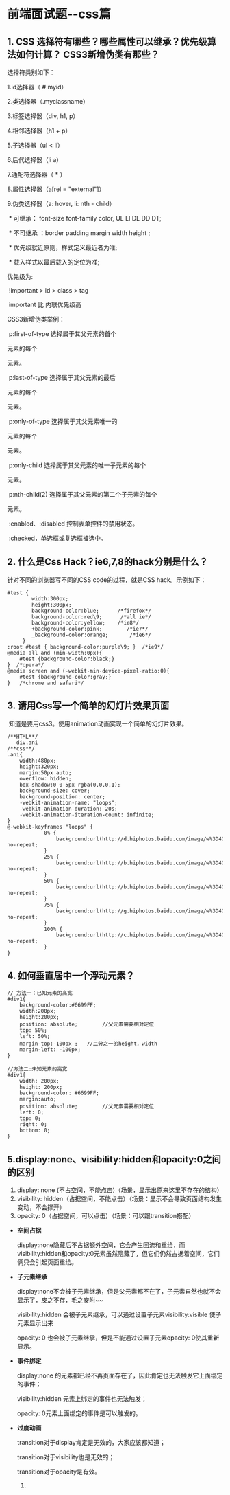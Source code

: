 # 前端面试题--css篇

## 1. CSS 选择符有哪些？哪些属性可以继承？优先级算法如何计算？ CSS3新增伪类有那些？

选择符类别如下：

   1.id选择器（ # myid）

   2.类选择器（.myclassname）

   3.标签选择器（div, h1, p）

   4.相邻选择器（h1 + p）

   5.子选择器（ul < li）

   6.后代选择器（li a）

   7.通配符选择器（ * ）

   8.属性选择器（a[rel = "external"]）

   9.伪类选择器（a: hover, li: nth - child）

​    *   可继承： font-size font-family color, UL LI DL DD DT;

​    *   不可继承 ：border padding margin width height ;

​    *   优先级就近原则，样式定义最近者为准;

​    *   载入样式以最后载入的定位为准;

优先级为:

​       !important >  id > class > tag  

​       important 比 内联优先级高

CSS3新增伪类举例：

​    p:first-of-type 选择属于其父元素的首个 <p> 元素的每个 <p> 元素。

​    p:last-of-type  选择属于其父元素的最后 <p> 元素的每个 <p> 元素。

​    p:only-of-type  选择属于其父元素唯一的 <p> 元素的每个 <p> 元素。

​    p:only-child    选择属于其父元素的唯一子元素的每个 <p> 元素。

​    p:nth-child(2)  选择属于其父元素的第二个子元素的每个 <p> 元素。

​    :enabled、:disabled 控制表单控件的禁用状态。

​    :checked，单选框或复选框被选中。

## 2. 什么是Css Hack？ie6,7,8的hack分别是什么？

针对不同的浏览器写不同的CSS code的过程，就是CSS hack。示例如下：

```
#test {   
        width:300px;   
        height:300px;   
        background-color:blue;      /*firefox*/
        background-color:red\9;      /*all ie*/
        background-color:yellow;    /*ie8*/
        +background-color:pink;        /*ie7*/
        _background-color:orange;       /*ie6*/   
     }  
:root #test { background-color:purple\9; }  /*ie9*/
@media all and (min-width:0px){ 
 	#test {background-color:black;} 
}  /*opera*/
@media screen and (-webkit-min-device-pixel-ratio:0){
	#test {background-color:gray;} 
}   /*chrome and safari*/

```

## 3. **请用Css写一个简单的幻灯片效果页面**

​	知道是要用css3。使用animation动画实现一个简单的幻灯片效果。

```
/**HTML**/
   div.ani
/**css**/
.ani{
	width:480px;
    height:320px;
    margin:50px auto;
    overflow: hidden;
    box-shadow:0 0 5px rgba(0,0,0,1);
    background-size: cover;
    background-position: center;
    -webkit-animation-name: "loops";
    -webkit-animation-duration: 20s;
    -webkit-animation-iteration-count: infinite;
}
@-webkit-keyframes "loops" {
            0% {
                background:url(http://d.hiphotos.baidu.com/image/w%3D400/sign=c01e6adca964034f0fcdc3069fc27980/e824b899a9014c08e5e38ca4087b02087af4f4d3.jpg) no-repeat;             
            }
            25% {
                background:url(http://b.hiphotos.baidu.com/image/w%3D400/sign=edee1572e9f81a4c2632edc9e72b6029/30adcbef76094b364d72bceba1cc7cd98c109dd0.jpg) no-repeat;
            }
            50% {
                background:url(http://b.hiphotos.baidu.com/image/w%3D400/sign=937dace2552c11dfded1be2353266255/d8f9d72a6059252d258e7605369b033b5bb5b912.jpg) no-repeat;
            }
            75% {
                background:url(http://g.hiphotos.baidu.com/image/w%3D400/sign=7d37500b8544ebf86d71653fe9f9d736/0df431adcbef76095d61f0972cdda3cc7cd99e4b.jpg) no-repeat;
            }
            100% {
                background:url(http://c.hiphotos.baidu.com/image/w%3D400/sign=cfb239ceb0fb43161a1f7b7a10a54642/3b87e950352ac65ce2e73f76f9f2b21192138ad1.jpg) no-repeat;
            }
}
```



## 4. 如何垂直居中一个浮动元素？

```
// 方法一：已知元素的高宽
#div1{
    background-color:#6699FF;
    width:200px;
    height:200px;
    position: absolute;        //父元素需要相对定位
    top: 50%;
    left: 50%;
    margin-top:-100px ;   //二分之一的height，width
    margin-left: -100px;
}
 
//方法二:未知元素的高宽
#div1{
    width: 200px;
    height: 200px;
    background-color: #6699FF;
    margin:auto;
    position: absolute;        //父元素需要相对定位
    left: 0;
    top: 0;
    right: 0;
    bottom: 0;
}
```



## 5.display:none、visibility:hidden和opacity:0之间的区别

1. display: none (不占空间，不能点击)（场景，显示出原来这里不存在的结构）
2. visibility: hidden（占据空间，不能点击）（场景：显示不会导致页面结构发生变动，不会撑开）
3. opacity: 0（占据空间，可以点击）（场景：可以跟transition搭配）

- **空间占据** 

  display:none隐藏后不占据额外空间，它会产生回流和重绘，而visibility:hidden和opacity:0元素虽然隐藏了，但它们仍然占据着空间，它们俩只会引起页面重绘。  

- **子元素继承** 

  display:none不会被子元素继承，但是父元素都不在了，子元素自然也就不会显示了，皮之不存，毛之安附~~

  visibility:hidden 会被子元素继承，可以通过设置子元素visibility:visible 使子元素显示出来

  opacity: 0 也会被子元素继承，但是不能通过设置子元素opacity: 0使其重新显示。

- **事件绑定**

  display:none 的元素都已经不再页面存在了，因此肯定也无法触发它上面绑定的事件；

  visibility:hidden 元素上绑定的事件也无法触发；

  opacity: 0元素上面绑定的事件是可以触发的。

- **过度动画**

  transition对于display肯定是无效的，大家应该都知道；

  transition对于visibility也是无效的；

  transition对于opacity是有效。

  

  1. 